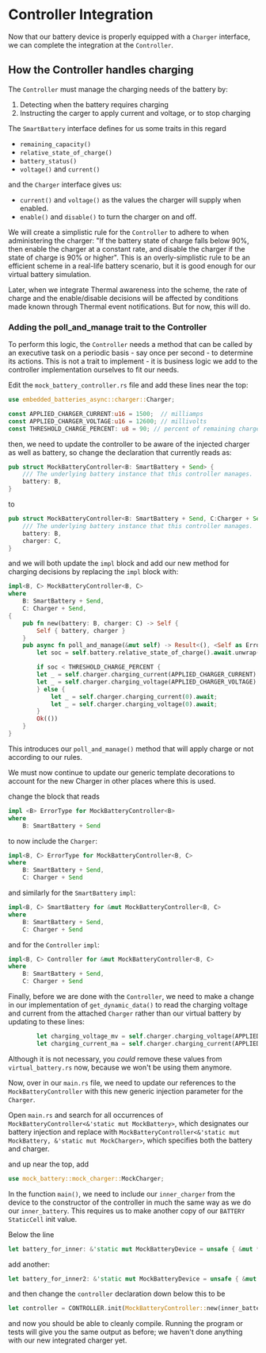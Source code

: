 # Controller Integration

Now that our battery device is properly equipped with a `Charger` interface, we can complete the integration at the `Controller`.

## How the Controller handles charging

The `Controller` must manage the charging needs of the battery by:
1. Detecting when the battery requires charging
2. Instructing the carger to apply current and voltage, or to stop charging

The `SmartBattery` interface defines for us some traits in this regard
- `remaining_capacity()`
- `relative_state_of_charge()`
- `battery_status()`
- `voltage()` and `current()`

and the `Charger` interface gives us:
- `current()` and `voltage()` as the values the charger will supply when enabled.
- `enable()` and `disable()` to turn the charger on and off.

We will create a simplistic rule for the `Controller` to adhere to when administering the charger:
"If the battery state of charge falls below 90%, then enable the charger at a constant rate, and disable the
charger if the state of charge is 90% or higher".
This is an overly-simplistic rule to be an efficient scheme in a real-life battery scenario, but it is good enough for our virtual battery simulation.

Later, when we integrate Thermal awareness into the scheme, the rate of charge and the enable/disable decisions will be affected
by conditions made known through Thermal event notifications.  But for now, this will do.

### Adding the poll_and_manage trait to the Controller
To perform this logic, the `Controller` needs a method that can be called by an executive task on a periodic basis - say once per second - to determine its actions.  This is not a trait to implement - it is business logic we add to the controller implementation ourselves to fit our needs.

Edit the `mock_battery_controller.rs` file and add these lines near the top:
```rust
use embedded_batteries_async::charger::Charger;

const APPLIED_CHARGER_CURRENT:u16 = 1500;  // milliamps
const APPLIED_CHARGER_VOLTAGE:u16 = 12600; // millivolts
const THRESHOLD_CHARGE_PERCENT: u8 = 90; // percent of remaining charge boundary to turn charger on/off
```

then, we need to update the controller to be aware of the injected charger as well as battery, 
so change the declaration that currently reads as:
```rust
pub struct MockBatteryController<B: SmartBattery + Send> {
    /// The underlying battery instance that this controller manages.
    battery: B,
}
```
to
```rust
pub struct MockBatteryController<B: SmartBattery + Send, C:Charger + Send> {
    /// The underlying battery instance that this controller manages.
    battery: B,
    charger: C,
}
```

and we will both update the `impl` block and add our new method for charging decisions by replacing the `impl` block with:

```rust
impl<B, C> MockBatteryController<B, C>
where
    B: SmartBattery + Send,
    C: Charger + Send,
{
    pub fn new(battery: B, charger: C) -> Self {
        Self { battery, charger }
    }
    pub async fn poll_and_manage(&mut self) -> Result<(), <Self as ErrorType>::Error> {
        let soc = self.battery.relative_state_of_charge().await.unwrap();

        if soc < THRESHOLD_CHARGE_PERCENT {
        let _ = self.charger.charging_current(APPLIED_CHARGER_CURRENT).await;
        let _ = self.charger.charging_voltage(APPLIED_CHARGER_VOLTAGE).await;
        } else {
            let _ = self.charger.charging_current(0).await;
            let _ = self.charger.charging_voltage(0).await;
        }
        Ok(())
    }
}
```
This introduces our `poll_and_manage()` method that will apply charge or not according to our rules.

We must now continue to update our generic template decorations to account for the new Charger in other places where this is used.

change the block that reads
```rust
impl <B> ErrorType for MockBatteryController<B>
where
    B: SmartBattery + Send
```
to now include the `Charger`: 
```rust
impl<B, C> ErrorType for MockBatteryController<B, C>
where
    B: SmartBattery + Send,
    C: Charger + Send
```
and similarly for the `SmartBattery` `impl`:
```rust
impl<B, C> SmartBattery for &mut MockBatteryController<B, C>
where
    B: SmartBattery + Send,
    C: Charger + Send
```
and for the `Controller` `impl`:
```rust
impl<B, C> Controller for &mut MockBatteryController<B, C>
where
    B: SmartBattery + Send,
    C: Charger + Send
```

Finally, before we are done with the `Controller`, we need to make a change in our implementation of `get_dynamic_data()` to read the charging voltage and current from the attached `Charger` rather than our virtual battery by updating to these lines:
```rust
        let charging_voltage_mv = self.charger.charging_voltage(APPLIED_CHARGER_VOLTAGE).await.unwrap();
        let charging_current_ma = self.charger.charging_current(APPLIED_CHARGER_CURRENT).await.unwrap();
```
Although it is not necessary, you _could_ remove these values from `virtual_battery.rs` now, because we won't be using them anymore.

Now, over in our `main.rs` file, we need to update our references to the `MockBatteryController` with this new generic injection parameter for the `Charger`.

Open `main.rs` and search for all occurrences of `MockBatteryController<&'static mut MockBattery>`, which designates our battery injection and replace with `MockBatteryController<&'static mut MockBattery, &'static mut MockCharger>`, which specifies both the battery and charger.

and up near the top, add 
```rust
use mock_battery::mock_charger::MockCharger;
```

In the function `main()`, we need to include our `inner_charger` from the device to the constructor of the controller in much the same way as we do our `inner_battery`.  This requires us to make another copy of our `BATTERY` `StaticCell` init value.

Below the line
```rust
let battery_for_inner: &'static mut MockBatteryDevice = unsafe { &mut *(battery as *const _ as *mut _) };
```
add another:
```rust
let battery_for_inner2: &'static mut MockBatteryDevice = unsafe { &mut *(battery as *const _ as *mut _) };
```
and then change the `controller` declaration down below this to be
```rust
let controller = CONTROLLER.init(MockBatteryController::new(inner_battery, inner_charger));
```

and now you should be able to cleanly compile.  Running the program or tests will give you the same output as before; we haven't done anything with our new integrated charger yet.











